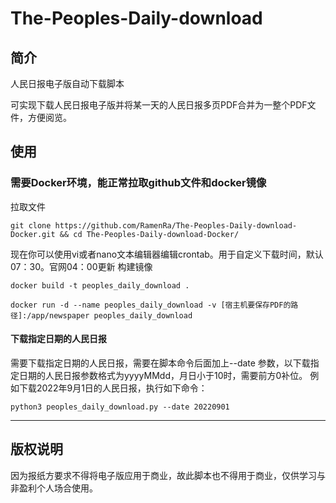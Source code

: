 # The-Peoples-Daily-download

## 简介
人民日报电子版自动下载脚本

可实现下载人民日报电子版并将某一天的人民日报多页PDF合并为一整个PDF文件，方便阅览。

## 使用

### 需要Docker环境，能正常拉取github文件和docker镜像

拉取文件
```
git clone https://github.com/RamenRa/The-Peoples-Daily-download-Docker.git && cd The-Peoples-Daily-download-Docker/
```
现在你可以使用vi或者nano文本编辑器编辑crontab。用于自定义下载时间，默认07：30。官网04：00更新
构建镜像
```
docker build -t peoples_daily_download .

docker run -d --name peoples_daily_download -v [宿主机要保存PDF的路径]:/app/newspaper peoples_daily_download
```

#### 下载指定日期的人民日报

需要下载指定日期的人民日报，需要在脚本命令后面加上--date 参数，以下载指定日期的人民日报参数格式为yyyyMMdd，月日小于10时，需要前方0补位。
例如下载2022年9月1日的人民日报，执行如下命令：
```shell
python3 peoples_daily_download.py --date 20220901
```

--------------------------

## 版权说明
因为报纸方要求不得将电子版应用于商业，故此脚本也不得用于商业，仅供学习与非盈利个人场合使用。


